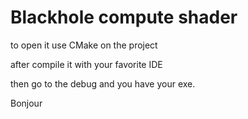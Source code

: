 # Blackhole compute shader
 
 
 to open it use CMake on the project 
 
 after compile it with your favorite IDE
 
 then go to the debug and you have your exe.

Bonjour
